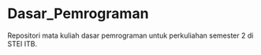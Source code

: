 # Dasar_Pemrograman
Repositori mata kuliah dasar pemrograman untuk perkuliahan semester 2 di STEI ITB.

